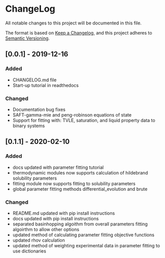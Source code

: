 # ChangeLog
All notable changes to this project will be documented in this file.

The format is based on [Keep a Changelog](https://keepachangelog.com/en/1.0.0/),
and this project adheres to [Semantic Versioning](https://semver.org/spec/v2.0.0.html).

## [0.0.1] - 2019-12-16
### Added
 - CHANGELOG.md file
 - Start-up tutorial in readthedocs

### Changed
 - Documentation bug fixes
 - SAFT-gamma-mie and peng-robinson equations of state
 - Support for fitting with: TVLE, saturation, and liquid property data to binary systems

## [0.1.1] - 2020-02-10
### Added
 - docs updated with parameter fitting tutorial
 - thermodynamic modules now supports calculation of hildebrand solubility parameters
 - fitting module now supports fitting to solubility parameters
 - global parameter fitting methods differential_evolution and brute

### Changed
 - README.md updated with pip install instructions
 - docs updated with pip install instructions
 - separated basinhopping algoithm from overall parameters fitting algoirthm to allow other options
 - updated method of calculating parameter fitting objective functions
 - updated rhov calculation
 - updated method of weighting experimental data in parameter fitting to use dictionaries

